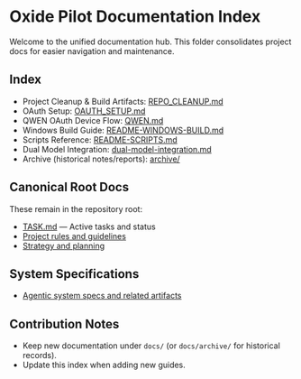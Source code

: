 # Oxide Pilot Documentation Index

Welcome to the unified documentation hub. This folder consolidates project docs for easier navigation and maintenance.

## Index

- Project Cleanup & Build Artifacts: [REPO_CLEANUP.md](REPO_CLEANUP.md)
- OAuth Setup: [OAUTH_SETUP.md](OAUTH_SETUP.md)
- QWEN OAuth Device Flow: [QWEN.md](QWEN.md)
- Windows Build Guide: [README-WINDOWS-BUILD.md](README-WINDOWS-BUILD.md)
- Scripts Reference: [README-SCRIPTS.md](README-SCRIPTS.md)
- Dual Model Integration: [dual-model-integration.md](dual-model-integration.md)
- Archive (historical notes/reports): [archive/](archive/)

## Canonical Root Docs

These remain in the repository root:
- [TASK.md](../TASK.md) — Active tasks and status
- [Project rules and guidelines](../RULES.md)
- [Strategy and planning](../PLANNING.md)

## System Specifications

- [Agentic system specs and related artifacts](../.kiro/specs/oxide-pilot-agentic-system/) 

## Contribution Notes

- Keep new documentation under `docs/` (or `docs/archive/` for historical records).
- Update this index when adding new guides.
